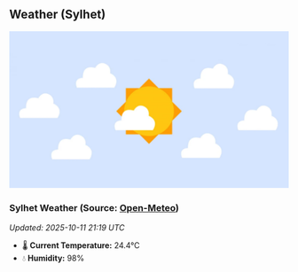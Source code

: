 ## Weather (Sylhet)
![](/weather.webp)
<!-- WEATHER-START -->
### Sylhet Weather (Source: [Open-Meteo](https://open-meteo.com))
_Updated: 2025-10-11 21:19 UTC_
* 🌡️ **Current Temperature:** 24.4°C
* 💧 **Humidity:** 98%
<!-- WEATHER-END -->




















































































































































